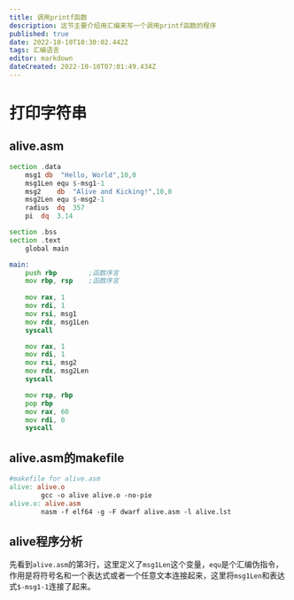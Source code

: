 ```yaml
---
title: 调用printf函数
description: 这节主要介绍用汇编来写一个调用printf函数的程序
published: true
date: 2022-10-10T10:30:02.442Z
tags: 汇编语言
editor: markdown
dateCreated: 2022-10-10T07:01:49.434Z
---
```


# 打印字符串
## alive.asm
```asm
section .data
    msg1 db  "Hello, World",10,0
    msg1Len equ $-msg1-1
    msg2    db  "Alive and Kicking!",10,0
    msg2Len equ $-msg2-1
    radius  dq  357
    pi  dq  3.14

section .bss
section .text
    global main

main:
    push rbp        ;函数序言
    mov rbp, rsp    ;函数序言
    
    mov rax, 1
    mov rdi, 1
    mov rsi, msg1
    mov rdx, msg1Len
    syscall

    mov rax, 1
    mov rdi, 1
    mov rsi, msg2
    mov rdx, msg2Len
    syscall

    mov rsp, rbp
    pop rbp
    mov rax, 60
    mov rdi, 0
    syscall
```

## alive.asm的makefile
```makefile
#makefile for alive.asm
alive: alive.o
        gcc -o alive alive.o -no-pie
alive.o: alive.asm
        nasm -f elf64 -g -F dwarf alive.asm -l alive.lst
```

## alive程序分析
先看到`alive.asm`的第3行，这里定义了`msg1Len`这个变量，`equ`是个汇编伪指令，作用是将符号名和一个表达式或者一个任意文本连接起来，这里将`msg1Len`和表达式`$-msg1-1`连接了起来。


